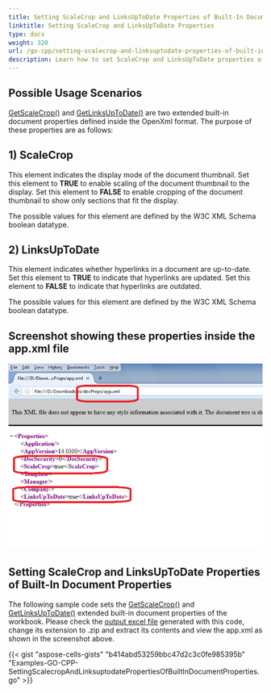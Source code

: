 ```yaml
---
title: Setting ScaleCrop and LinksUpToDate Properties of Built-In Document Properties with Golang via C++
linktitle: Setting ScaleCrop and LinksUpToDate Properties
type: docs
weight: 320
url: /go-cpp/setting-scalecrop-and-linksuptodate-properties-of-built-in-document-properties/
description: Learn how to set ScaleCrop and LinksUpToDate properties of built-in document properties using Aspose.Cells for C++.
---
```


## **Possible Usage Scenarios**
[GetScaleCrop()](https://reference.aspose.com/cells/go-cpp/builtindocumentpropertycollection/getscalecrop/) and [GetLinksUpToDate()](https://reference.aspose.com/cells/cpp/aspose.cells.properties/builtindocumentpropertycollection/getlinksuptodate/) are two extended built-in document properties defined inside the OpenXml format. The purpose of these properties are as follows:

## **1) ScaleCrop**
This element indicates the display mode of the document thumbnail. Set this element to **TRUE** to enable scaling of the document thumbnail to the display. Set this element to **FALSE** to enable cropping of the document thumbnail to show only sections that fit the display.

The possible values for this element are defined by the W3C XML Schema boolean datatype.

## **2) LinksUpToDate**
This element indicates whether hyperlinks in a document are up-to-date. Set this element to **TRUE** to indicate that hyperlinks are updated. Set this element to **FALSE** to indicate that hyperlinks are outdated.

The possible values for this element are defined by the W3C XML Schema boolean datatype.

## **Screenshot showing these properties inside the app.xml file**
![todo:image_alt_text](setting-scalecrop-and-linksuptodate-properties-of-built-in-document-properties_1.png)

## **Setting ScaleCrop and LinksUpToDate Properties of Built-In Document Properties**
The following sample code sets the [GetScaleCrop()](https://reference.aspose.com/cells/go-cpp/builtindocumentpropertycollection/getscalecrop/) and [GetLinksUpToDate()](https://reference.aspose.com/cells/cpp/aspose.cells.properties/builtindocumentpropertycollection/getlinksuptodate/) extended built-in document properties of the workbook. Please check the [output excel file](5115500.xlsx) generated with this code, change its extension to .zip and extract its contents and view the app.xml as shown in the screenshot above.

{{< gist "aspose-cells-gists" "b414abd53259bbc47d2c3c0fe985395b" "Examples-GO-CPP-SettingScalecropAndLinksuptodatePropertiesOfBuiltInDocumentProperties.go" >}}